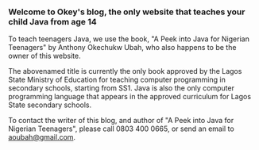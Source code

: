 ### Welcome to Okey's blog, the only website that teaches your child Java from age 14

To teach teenagers Java, we use the book, "A Peek into Java for Nigerian Teenagers" by Anthony Okechukw Ubah, who also happens to be the owner of this website. 

The abovenamed title is currently the only book approved by the Lagos State Ministry of Education for teaching computer programming in secondary schools, starting from SS1. Java is also the only computer programming language that appears in the approved curriculum for Lagos State secondary schools.

To contact the writer of this blog, and author of "A Peek into Java for Nigerian Teenagers", please call 0803 400 0665, or send an email to aoubah@gmail.com.
